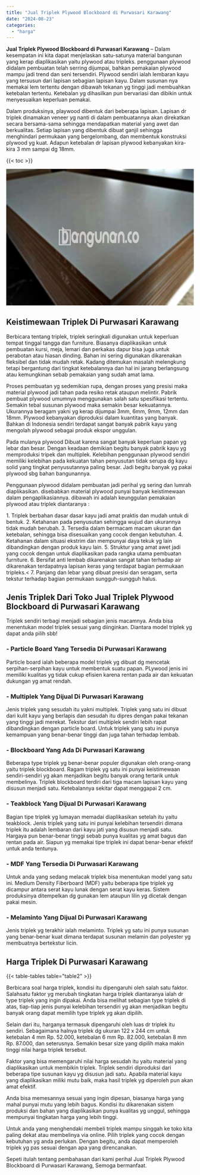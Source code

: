 ```yaml
---
title: "Jual Triplek Plywood Blockboard di Purwasari Karawang"
date: "2024-08-23"
categories: 
  - "harga"
---
```


**Jual Triplek Plywood Blockboard di Purwasari Karawang** – Dalam kesempatan ini kita dapat menjelaskan satu-satunya material bangunan yang kerap diaplikasikan yaitu plywood atau tripleks. penggunaan plywood didalam pembuatan telah serring dijumpai, bahkan pemakaian plywood mampu jadi trend dan seni tersendiri. Plywood sendiri ialah lembaran kayu yang tersusun dari lapisan sebagian lapisan kayu. Dalam susunan nya memakai lem tertentu dengan dibawah tekanan yg tinggi jadi membuahkan ketebalan tertentu. Ketebalan yg dihasilkan pun bervariasi dan dibikin untuk menyesuaikan keperluan pemakai.

Dalam produksinya, playwood dibentuk dari beberapa lapisan. Lapisan dr triplek dinamakan veneer yg nanti di dalam pembuatannya akan direkatkan secara bersama-sama sehingga mendapatkan material yang awet dan berkualitas. Setiap lapisan yang dibentuk dibuat ganjil sehingga menghindari permukaan yang bergelombang, dan membentuk konstruksi plywood yg kuat. Adapun ketebalan dr lapisan plywood kebanyakan kira-kira 3 mm sampai dg 18mm.

{{< toc >}}

![Jual Triplek Plywood Blockboard di Purwasari Karawang](/images/jual-triplek-murah-31.png)

## Keistimewaan Triplek Di Purwasari Karawang

Berbicara tentang triplek, triplek seringkali digunakan untuk keperluan tempat tinggal tangga dan furniture. Biasanya diaplikasikan untuk pembuatan kursi, meja, lemari dan perkakas dapur bisa juga untuk perabotan atau hiasan dinding. Bahan ini sering digunakan dikarenakan fleksibel dan tidak mudah retak. Kadang ditemukan masalah melengkung tetapi bergantung dari tingkat ketebalannya dan hal ini jarang berlangsung atau kemungkinan sebab pemakaian yang sudah amat lama.

Proses pembuatan yg sedemikian rupa, dengan proses yang presisi maka material plywood jadi tahan pada resiko retak ataupun melintir. Pabrik pembuat plywood umumnya menggunakan salah satu spesifikasi tertentu. Semakin tebal susunan plywood maka semakin besar kekuatannya. Ukurannya beragam yakni yg kerap dijumpai 3mm, 6mm, 9mm, 12mm dan 18mm. Plywood kebanyakan diproduksi dalam kuantitas yang banyak. Bahkan di Indonesia sendiri terdapat sangat banyak pabrik kayu yang mengolah plywood sebagai produk ekspor unggulan.

Pada mulanya plywood Dibuat karena sangat banyak keperluan papan yg lebar dan besar. Dengan keadaan demikian begitu banyak pabrik kayu yg memproduksi tripek dan multiplek. Kelebihan penggunaan plywood sendiri memiliki kelebihan pada kekuatan tahan penyusutan tidak serupa dg kayu solid yang tingkat penyusutannya paling besar. Jadi begitu banyak yg pakai plywood sbg bahan bangunannya.

Penggunaan plywood didalam pembuatan jadi perihal yg sering dan lumrah diaplikasikan. disebabkan material plywood punyai banyak keistimewaan dalam pengaplikasiannya. dibawah ini adalah keunggulan pemakaian plywood atau triplek diantaranya :

1\. Triplek berbahan dasar dasar kayu jadi amat praktis dan mudah untuk di bentuk. 2. Ketahanan pada penyusutan sehingga wujud dan ukurannya tidak mudah berubah. 3. Tersedia dalam bermacam macam ukuran dan ketebalan, sehingga bisa disesuaikan yang cocok dengan kebutuhan. 4. Ketahanan dalam situasi ekstrim dan mempunyai daya tekuk yg lain dibandingkan dengan produk kayu lain. 5. Struktur yang amat awet jadi yang cocok dengan untuk diaplikasikan pada rangka utama pembuatan furniture. 6. Bersifat anti lembab dikarenakan sangat tahan terhadap air dikarenakan terdapatnya lapisan keras yang terdapat bagian permukaan tripleks.< 7. Panjang dan lebar yang dibuat presisi dan seragam, serta tekstur terhadap bagian permukaan sungguh-sungguh halus.

## Jenis Triplek Dari Toko Jual Triplek Plywood Blockboard di Purwasari Karawang

Triplek sendiri terbagi menjadi sebagian jenis macamnya. Anda bisa menentukan model triplek sesuai yang diinginkan. Diantara model triplek yg dapat anda pilih sbb!

### \- Particle Board Yang Tersedia Di Purwasari Karawang

Particle board ialah beberapa model triplek yg dibuat dg mencetak serpihan-serpihan kayu untuk membentuk suatu papan. PLywood jenis ini memiliki kualitas yg tidak cukup efisien karena rentan pada air dan kekuatan dukungan yg amat rendah.

### \- Multiplek Yang Dijual Di Purwasari Karawang

Jenis triplek yang sesudah itu yakni multiplek. Triplek yang satu ini dibuat dari kulit kayu yang berlapis dan sesudah itu dipres dengan pakai tekanan yang tinggi jadi merekat. Tekstur dari multiplek sendiri lebih rapat dibandingkan dengan particle board. Untuk triplek yang satu ini punya kemampuan yang benar-benar tinggi dan juga tahan terhadap lembab.

### \- Blockboard Yang Ada Di Purwasari Karawang

Beberapa type triplek yg benar-benar populer digunakan oleh orang-orang yaitu triplek blockboard. Ragam triplek yg satu ini punyai keistimewaan sendiri-sendiri yg akan menjadikan begitu banyak orang tertarik untuk membelinya. Triplek blockboard terdiri dari tiga macam lapisan kayu yang disusun menjadi satu. Ketebalannya sekitar dapat menggapai 2 cm.

### \- Teakblock Yang Dijual Di Purwasari Karawang

Bagian tipe triplek yg lumayan memadai diaplikasikan setelah itu yaitu teakblock. Jenis triplek yang satu ini punyai kelebihan tersendiri dimana triplek itu adalah lembaran dari kayu jati yang disusun menjadi satu. Hargaya pun benar-benar tinggi sebab punya kualitas yg amat bagus dan rentan pada air. Siapun yg memakai tipe triplek ini dapat benar-benar efektif untuk anda tentunya.

### \- MDF Yang Tersedia Di Purwasari Karawang

Untuk anda yang sedang melacak triplek bisa menentukan model yang satu ini. Medium Density Fiberboard (MDF) yaitu beberapa tipe triplek yg dicampur antara serat kayu lunak dengan serat kayu keras. Sistem produksinya ditempelkan dg gunakan lem ataupun lilin yg dicetak dengan pakai mesin.

### \- Melaminto Yang Dijual Di Purwasari Karawang

Jenis triplek yg terakhir ialah melaminto. Triplek yg satu ini punya susunan yang benar-benar kuat dimana terdapat susunan melamin dan polyester yg membuatnya bertekstur licin.

## Harga Triplek Di Purwasari Karawang

{{< table-tables table="table2" >}}

Berbicara soal harga triplek, kondisi itu dipengaruhi oleh salah satu faktor. Salahsatu faktor yg merubah tingkatan harga triplek diantaranya ialah dr type triplek yang ingin dipakai. Anda bisa melihat sebagian type triplek di atas, tiap-tiap jenis punyai kelebihan tersendiri yg akan menjadikan begitu banyak orang dapat memilih type triplek yg akan dipilih.

Selain dari itu, harganya termasuk dipengaruhi oleh luas dr triplek itu sendiri. Sebagaimana halnya triplek dg ukuran 122 x 244 cm untuk ketebalan 4 mm Rp. 52.000, ketebalan 6 mm Rp. 82.000, ketebalan 8 mm Rp. 87.000, dan seterusnya. Semakin besar size yang dipilih maka makin tinggi nilai harga triplek tersebut.

Faktor yang bisa memengaruhi nilai harga sesudah itu yaitu material yang diaplikasikan untuk membikin triplek. Triplek sendiri diproduksi dari beberapa tipe susunan kayu yg disusun jadi satu. Apabila material kayu yang diaplikasikan miliki mutu baik, maka hasil triplek yg diperoleh pun akan amat efektif.

Anda bisa memesannya sesuai yang ingin dipesan, biasanya harga yang mahal punyai mutu yang lebih bagus. Kondisi itu dikarenakan sistem produksi dan bahan yang diaplikasikan punya kualitas yg unggul, sehingga mempunyai tingkatan harga yang lebih tinggi.

Untuk anda yang menghendaki membeli triplek mampu singgah ke toko kita paling dekat atau membelinya via online. Pilih triplek yang cocok dengan kebutuhan yg anda perlukan. Dengan begitu, anda dapat memperoleh triplek yg pas sesuai dengan apa yang direncanakan.

Sepeti itulah tentang pembahasan dari kami perihal Jual Triplek Plywood Blockboard di Purwasari Karawang, Semoga bermanfaat.
